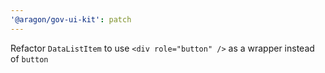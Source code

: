 ```yaml
---
'@aragon/gov-ui-kit': patch
---
```


Refactor `DataListItem` to use `<div role="button" />` as a wrapper instead of `button`
